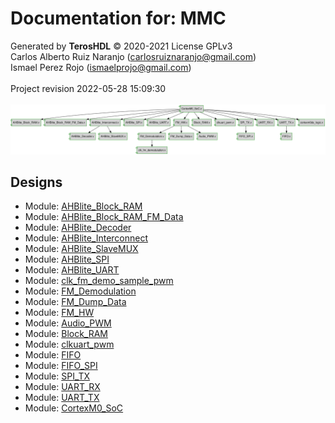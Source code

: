 # Documentation for: MMC

Generated by **TerosHDL** © 2020-2021 License GPLv3<br>Carlos Alberto Ruiz Naranjo (carlosruiznaranjo@gmail.com)<br>Ismael Perez Rojo (ismaelprojo@gmail.com)<br><br>Project revision 2022-05-28 15:09:30<br><br>
![system](./doc_internal/dependency_graph.svg "System")
## Designs

- Module: [AHBlite_Block_RAM ](./doc_internal/AHBlite_Block_RAM.md)
- Module: [AHBlite_Block_RAM_FM_Data ](./doc_internal/AHBlite_Block_RAM_FM_Data.md)
- Module: [AHBlite_Decoder ](./doc_internal/AHBlite_Decoder.md)
- Module: [AHBlite_Interconnect ](./doc_internal/AHBlite_Interconnect.md)
- Module: [AHBlite_SlaveMUX ](./doc_internal/AHBlite_SlaveMUX.md)
- Module: [AHBlite_SPI ](./doc_internal/AHBlite_SPI.md)
- Module: [AHBlite_UART ](./doc_internal/AHBlite_UART.md)
- Module: [clk_fm_demo_sample_pwm ](./doc_internal/clk_fm_demodulation.md)
- Module: [FM_Demodulation ](./doc_internal/FM_Demodulation.md)
- Module: [FM_Dump_Data ](./doc_internal/FM_Dump_Data.md)
- Module: [FM_HW ](./doc_internal/FM_HW.md)
- Module: [Audio_PWM ](./doc_internal/Audio_PWM.md)
- Module: [Block_RAM ](./doc_internal/Block_RAM.md)
- Module: [clkuart_pwm ](./doc_internal/clkuart_pwm.md)
- Module: [FIFO ](./doc_internal/FIFO.md)
- Module: [FIFO_SPI ](./doc_internal/FIFO_SPI.md)
- Module: [SPI_TX ](./doc_internal/SPI_TX.md)
- Module: [UART_RX ](./doc_internal/UART_RX.md)
- Module: [UART_TX ](./doc_internal/UART_TX.md)
- Module: [CortexM0_SoC ](./doc_internal/CortexM0_SoC.md)

